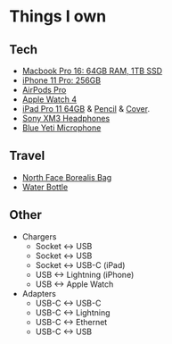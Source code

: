 # Things I own

## Tech

- [Macbook Pro 16: 64GB RAM, 1TB SSD](https://www.apple.com/shop/buy-mac/macbook-pro/16-inch)
- [iPhone 11 Pro: 256GB](https://www.apple.com/iphone-11-pro/)
- [AirPods Pro](https://www.apple.com/airpods-pro/)
- [Apple Watch 4](https://www.apple.com/watch/)
- [iPad Pro 11 64GB](https://www.apple.com/ipad-pro/) & [Pencil](https://www.apple.com/shop/product/MU8F2AM/A/apple-pencil-2nd-generation) & [Cover](https://www.apple.com/shop/product/MRX72ZM/A/smart-folio-for-11-inch-ipad-pro-charcoal-gray).
- [Sony XM3 Headphones](https://www.sony.com/electronics/headband-headphones/wh-1000xm3)
- [Blue Yeti Microphone](https://www.bluedesigns.com/products/yeti/)

## Travel

- [North Face Borealis Bag](https://www.thenorthface.com/shop/borealis-nf0a3kv3)
- [Water Bottle](https://corkcicle.com/products/classic-canteen?variant=13011375620184)

## Other

- Chargers
  - Socket <-> USB
  - Socket <-> USB
  - Socket <-> USB-C (iPad)
  - USB <-> Lightning (iPhone)
  - USB <-> Apple Watch
- Adapters
  - USB-C <-> USB-C
  - USB-C <-> Lightning
  - USB-C <-> Ethernet
  - USB-C <-> USB
